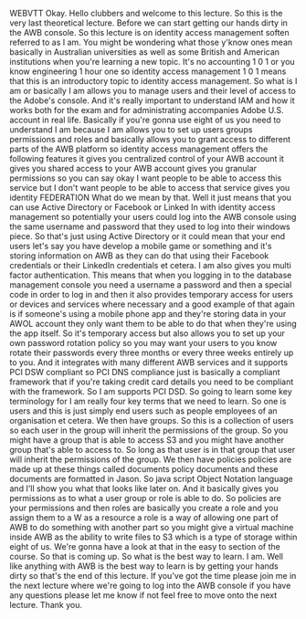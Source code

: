 
 WEBVTT 
 Okay. 
 Hello clubbers and welcome to this lecture. 
 So this is the very last theoretical lecture. 
 Before we can start getting our hands dirty in the AWB console. 
 So this lecture is on identity access management soften referred to as I am. 
 You might be wondering what those y'know ones mean basically in Australian universities as well as some 
 British and American institutions when you're learning a new topic. 
 It's no accounting 1 0 1 or you know engineering 1 hour one so identity access management 1 0 1 means 
 that this is an introductory topic to identity access management. 
 So what is I am or basically I am allows you to manage users and their level of access to the Adobe's 
 console. 
 And it's really important to understand IAM and how it works both for the exam and for administrating 
 accompanies Adobe U.S. account in real life. 
 Basically if you're gonna use eight of us you need to understand I am because I am allows you to set 
 up users groups permissions and roles and basically allows you to grant access to different parts of 
 the AWB platform so identity access management offers the following features it gives you centralized 
 control of your AWB account it gives you shared access to your AWB account gives you granular permissions 
 so you can say okay I want people to be able to access this service but I don't want people to be able 
 to access that service gives you identity FEDERATION What do we mean by that. 
 Well it just means that you can use Active Directory or Facebook or Linked In with identity access management 
 so potentially your users could log into the AWB console using the same username and password that they 
 used to log into their windows piece. 
 So that's just using Active Directory or it could mean that your end users let's say you have develop 
 a mobile game or something and it's storing information on AWB as they can do that using their Facebook 
 credentials or their LinkedIn credentials et cetera. 
 I am also gives you multi factor authentication. 
 This means that when you logging in to the database management console you need a username a password 
 and then a special code in order to log in and then it also provides temporary access for users or devices 
 and services where necessary and a good example of that again is if someone's using a mobile phone app 
 and they're storing data in your AWOL account they only want them to be able to do that when they're 
 using the app itself. 
 So it's temporary access but also allows you to set up your own password rotation policy so you may 
 want your users to you know rotate their passwords every three months or every three weeks entirely 
 up to you. 
 And it integrates with many different AWB services and it supports PCI DSW compliant so PCI DNS compliance 
 just is basically a compliant framework that if you're taking credit card details you need to be compliant 
 with the framework. 
 So I am supports PCI DSD. 
 So going to learn some key terminology for I am really four key terms that we need to learn. 
 So one is users and this is just simply end users such as people employees of an organisation et cetera. 
 We then have groups. 
 So this is a collection of users so each user in the group will inherit the permissions of the group. 
 So you might have a group that is able to access S3 and you might have another group that's able to 
 access to. 
 So long as that user is in that group that user will inherit the permissions of the group. 
 We then have policies policies are made up at these things called documents policy documents and these 
 documents are formatted in Jason. 
 So java script Object Notation language and I'll show you what that looks like later on. 
 And it basically gives you permissions as to what a user group or role is able to do. 
 So policies are your permissions and then roles are basically you create a role and you assign them 
 to a W as a resource a role is a way of allowing one part of AWB to do something with another part so 
 you might give a virtual machine inside AWB as the ability to write files to S3 which is a type of storage 
 within eight of us. 
 We're gonna have a look at that in the easy to section of the course. 
 So that is coming up. 
 So what is the best way to learn. 
 I am. 
 Well like anything with AWB is the best way to learn is by getting your hands dirty so that's the end 
 of this lecture. 
 If you've got the time please join me in the next lecture where we're going to log into the AWB console 
 if you have any questions please let me know if not feel free to move onto the next lecture. 
 Thank you.